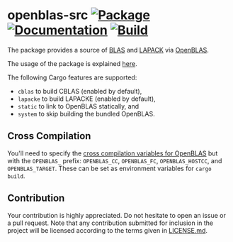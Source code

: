 # openblas-src [![Package][package-img]][package-url] [![Documentation][documentation-img]][documentation-url] [![Build][build-img]][build-url]

The package provides a source of [BLAS] and [LAPACK] via [OpenBLAS].

The usage of the package is explained [here][usage].

The following Cargo features are supported:

* `cblas` to build CBLAS (enabled by default),
* `lapacke` to build LAPACKE (enabled by default),
* `static` to link to OpenBLAS statically, and
* `system` to skip building the bundled OpenBLAS.

## Cross Compilation

You'll need to specify the [cross compilation variables for OpenBLAS](
https://github.com/xianyi/OpenBLAS#cross-compile) but with the `OPENBLAS_`
prefix: `OPENBLAS_CC`, `OPENBLAS_FC`, `OPENBLAS_HOSTCC`, and `OPENBLAS_TARGET`.
These can be set as environment variables for `cargo build`.

## Contribution

Your contribution is highly appreciated. Do not hesitate to open an issue or a
pull request. Note that any contribution submitted for inclusion in the project
will be licensed according to the terms given in [LICENSE.md](LICENSE.md).

[blas]: https://en.wikipedia.org/wiki/BLAS
[lapack]: https://en.wikipedia.org/wiki/LAPACK
[openblas]: http://www.openblas.net/
[usage]: https://blas-lapack-rs.github.io/usage

[build-img]: https://travis-ci.org/cmr/openblas-src.svg?branch=master
[build-url]: https://travis-ci.org/cmr/openblas-src
[documentation-img]: https://docs.rs/openblas-src/badge.svg
[documentation-url]: https://docs.rs/openblas-src
[package-img]: https://img.shields.io/crates/v/openblas-src.svg
[package-url]: https://crates.io/crates/openblas-src
